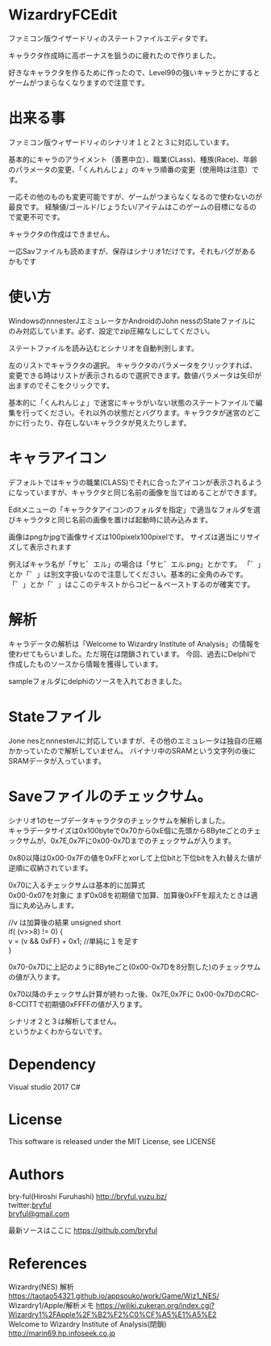 ﻿# WizardryFCEdit
ファミコン版ウイザードリィのステートファイルエディタです。

キャラクタ作成時に高ボーナスを狙うのに疲れたので作りました。

好きなキャラクタを作るために作ったので、Level99の強いキャラとかにするとゲームがつまらなくなりますので注意です。

# 出来る事
ファミコン版ウィザードリィのシナリオ１と２と３に対応しています。

基本的にキャラのアライメント（善悪中立）、職業(CLass)、種族(Race)、年齢のパラメータの変更、「くんれんじょ」のキャラ順番の変更（使用時は注意）です。

一応その他のものも変更可能ですが、ゲームがつまらなくなるので使わないのが最良です。
経験値/ゴールド/じょうたい/アイテムはこのゲームの目標になるので変更不可です。

キャラクタの作成はできません。

一応Savファイルも読めますが、保存はシナリオ1だけです。それもバグがあるかもです

# 使い方
WindowsのnnnesterJエミュレータかAndroidのJohn nessのStateファイルにのみ対応しています。必ず、設定でzip圧縮なしにしてください。

ステートファイルを読み込むとシナリオを自動判別します。

左のリストでキャラクタの選択。
キャラクタのパラメータをクリックすれば、変更できる時はリストが表示されるので選択できます。数値パラメータは矢印が出ますのでそこをクリックです。

基本的に「くんれんじょ」で迷宮にキャラがいない状態のステートファイルで編集を行ってください。それ以外の状態だとバグります。キャラクタが迷宮のどこかに行ったり、存在しないキャラクタが見えたりします。

# キャラアイコン
デフォルトではキャラの職業(CLASS)でそれに合ったアイコンが表示されるようになっていますが、キャラクタと同じ名前の画像を当てはめることができます。

Editメニューの「キャラクタアイコンのフォルダを指定」で適当なフォルダを選びキャラクタと同じ名前の画像を置けば起動時に読み込みます。

画像はpngかjpgで画像サイズは100pixelx100pixelです。
サイズは適当にリサイズして表示されます

例えばキャラ名が「サヒ゛エル」の場合は「サヒ゛エル.png」とかです。
「゛」とか「゜」は別文字扱いなので注意してください。基本的に全角のみです。
「゛」とか「゜」はここのテキストからコピー＆ペーストするのが確実です。

# 解析
キャラデータの解析は「Welcome to Wizardry Institute of Analysis」の情報を使わせてもらいました。ただ現在は閉鎖されています。
今回、過去にDelphiで作成したものソースから情報を獲得しています。

sampleフォルダにdelphiのソースを入れておきました。


# Stateファイル
Jone nesとnnnesterJに対応していますが、その他のエミュレータは独自の圧縮かかっていたので解析していません。
バイナリ中のSRAMという文字列の後にSRAMデータが入っています。

# Saveファイルのチェックサム。
シナリオ1のセーブデータキャラクタのチェックサムを解析しました。  
キャラデータサイズは0x100byteで0x70から0xE個に先頭から8Byteごとのチェックサムが、0x7E,0x7Fに0x00-0x7Dまでのチェックサムが入ります。  

0x80以降は0x00-0x7Fの値を0xFFとxorして上位bitと下位bitを入れ替えた値が逆順に収納されています。

0x70に入るチェックサムは基本的に加算式  
0x00-0x07を対象に まず0x08を初期値で加算、加算後0xFFを超えたときは適当に丸め込みします。
  
 //v は加算後の結果 unsigned short  
 if( (v>>8) != 0) {  
     v = (v && 0xFF) + 0x1; //単純に１を足す  
 }  

0x70-0x7Dに上記のように8Byteごと(0x00-0x7Dを8分割した)のチェックサムの値が入ります。

0x70以降のチェックサム計算が終わった後、0x7E,0x7Fに 0x00-0x7DのCRC-8-CCITTで初期値0xFFFFの値が入ります。

シナリオ２と３は解析してません。  
というかよくわからないです。  

# Dependency
Visual studio 2017 C#


# License

This software is released under the MIT License, see LICENSE

# Authors

bry-ful(Hiroshi Furuhashi) http://bryful.yuzu.bz/  
twitter:[bryful](https://twitter.com/bryful)  
bryful@gmail.com  

最新ソースはここに
https://github.com/bryful  

# References

Wizardry(NES) 解析 https://taotao54321.github.io/appsouko/work/Game/Wiz1_NES/  
Wizardry1/Apple/解析メモ https://wiliki.zukeran.org/index.cgi?Wizardry1%2FApple%2F%B2%F2%C0%CF%A5%E1%A5%E2  
Welcome to Wizardry Institute of Analysis(閉鎖) http://marin69.hp.infoseek.co.jp  
